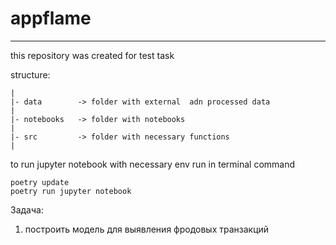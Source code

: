 # appflame
---
this repository was created for test task

structure:
```
|
|- data        -> folder with external  adn processed data
|
|- notebooks   -> folder with notebooks
|
|- src         -> folder with necessary functions
|
 ```
 
to run jupyter notebook with necessary env run in terminal command

```
poetry update
poetry run jupyter notebook
```

Задача:
1. построить модель для выявления фродовых транзакций